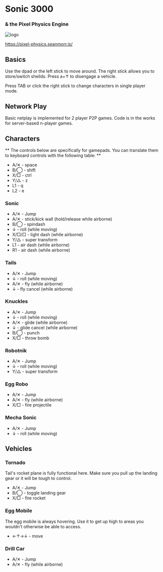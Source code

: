 # Sonic 3000
### & the Pixel Physics Engine

![logo](https://pixel-physics.seanmorr.is/icons/app-256.png)

https://pixel-physics.seanmorr.is/

## Basics

Use the dpad or the left stick to move around. The right stick allows you to store/switch sheilds. Press a+↑ to disengage a vehicle.

Press TAB or click the right stick to change characters in single player mode.

## Network Play

Basic netplay is implemented for 2 player P2P games. Code is in the works for server-based n-player games.

## Characters

** The controls below are specifically for gamepads. You can translate them to keyboard controls with the following table: **

* A/✕ - space
* B/◯ - shift
* X/□ - ctrl
* Y/△ - z
* L1 - q
* L2 - e

### Sonic

* A/✕ - Jump
* A/✕ - stick/kick wall (hold/release while airborne)
* B/◯  - spindash
* ↓ - roll (while moving)
* X/□/□ - light dash (while airborne)
* Y/△ - super transform
* L1 - air dash (while airborne)
* R1 - air dash (while airborne)

### Tails

* A/✕ - Jump
* ↓ - roll (while moving)
* A/✕ - fly (while airborne)
* ↓ - fly cancel (while airborne)

### Knuckles

* A/✕ - Jump
* ↓ - roll (while moving)
* A/✕ - glide (while airborne)
* ↓ - glide cancel (while airborne)
* B/◯  - punch
* X/□ - throw bomb

### Robotnik

* A/✕ - Jump
* ↓ - roll (while moving)
* Y/△ - super transform

### Egg Robo

* A/✕ - Jump
* A/✕ - fly (while airborne)
* X/□ - fire projectile

### Mecha Sonic

* A/✕ - Jump
* ↓ - roll (while moving)

## Vehicles

### Tornado

Tail's rocket plane is fully functional here. Make sure you pull up the landing gear or it will be tough to control.

* A/✕ - Jump
* B/◯  - toggle landing gear
* X/□ - fire rocket

### Egg Mobile

The egg mobile is always hovering. Use it to get up high to areas you wouldn't otherwise be able to access.

* ←↑→↓ - move

### Drill Car

* A/✕ - Jump
* A/✕ - fly (while airborne)

